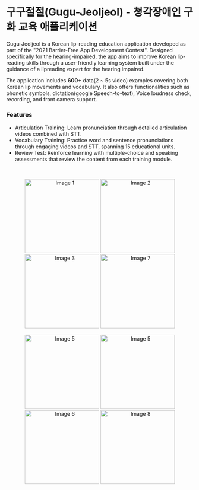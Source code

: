 # 구구절절(Gugu-Jeoljeol) - 청각장애인 구화 교육 애플리케이션

Gugu-Jeoljeol is a Korean lip-reading education application developed as part of the "2021 Barrier-Free App Development Contest". Designed specifically for the hearing-impaired, the app aims to improve Korean lip-reading skills through a user-friendly learning system built under the guidance of a lipreading expert for the hearing impaired.

The application includes **600+** data(2 ~ 5s video) examples covering both Korean lip movements and vocabulary. 
It also offers functionalities such as phonetic symbols, dictation(google Speech-to-text), Voice loudness check, recording, and front camera support.

### Features
- Articulation Training: Learn pronunciation through detailed articulation videos combined with STT.
- Vocabulary Training: Practice word and sentence pronunciations through engaging videos and STT, spanning 15 educational units.
- Review Test: Reinforce learning with multiple-choice and speaking assessments that review the content from each training module.

<br/>
<p align="center">
  <img src="https://github.com/user-attachments/assets/deec2b18-c29b-4255-86e9-608b553301e2" alt="Image 1" width="200" />
  <img src="https://github.com/user-attachments/assets/9e5f5055-1a22-43b4-8b21-f37a84c40d22" alt="Image 2" width="200" />
  <img src="https://github.com/user-attachments/assets/f9c8144c-baf4-4a66-883a-ee42a99217a6" alt="Image 3" width="200" />
    <img src="https://github.com/user-attachments/assets/7c1d0c5d-47d0-4f82-98b2-4784ce1c6321" alt="Image 7" width="200" />

</p>

<p align="center">
  <img src = "https://github.com/user-attachments/assets/ee58321f-5e8a-4d9d-b742-1acbfb2aad1e" alt="Image 5" width="200" />
  <img src="https://github.com/user-attachments/assets/f4d33595-f81d-4749-92be-42b0a22651a9" alt="Image 5" width="200" />
  <img src="https://github.com/user-attachments/assets/80745f90-372b-44c6-8498-1e3470034f75" alt="Image 6" width="200" />
    <img src="https://github.com/user-attachments/assets/ad4ce5bb-8ac3-45af-8590-5c695020610c" alt="Image 8" width="200" />

</p>
